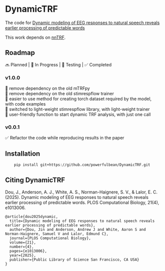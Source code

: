 # DynamicTRF

The code for [Dynamic modeling of EEG responses to natural speech reveals earlier processing of predictable words](https://doi.org/10.1101/2024.08.26.609779)

This work depends on [nnTRF](https://github.com/powerfulbean/nnTRF).


## Roadmap
 🔜 Planned | 🚧 In Progress | 🧪 Testing | ✅ Completed 

### v1.0.0
🚧 remove dependency on the old mTRFpy  
🚧 remove dependency on the old stimrespflow trainer  
🚧 easier to use method for creating torch dataset required by the model, with code examples  
🚧 switched to light-weight stimrespflow library, with light-weight trainer  
🚧 user-friendly function to start dynamic TRF analysis, with just one call

### v0.0.1
✅ Refactor the code while reproducing results in the paper


## Installation

```sh
    pip install git+https://github.com/powerfulbean/DynamicTRF.git
```


## Citing DynamicTRF
Dou, J., Anderson, A. J., White, A. S., Norman-Haignere, S. V., & Lalor, E. C. (2025). Dynamic modeling of EEG responses to natural speech reveals earlier processing of predictable words. PLOS Computational Biology, 21(4), e1013006.
```
@article{dou2025dynamic,
  title={Dynamic modeling of EEG responses to natural speech reveals earlier processing of predictable words},
  author={Dou, Jin and Anderson, Andrew J and White, Aaron S and Norman-Haignere, Samuel V and Lalor, Edmund C},
  journal={PLOS Computational Biology},
  volume={21},
  number={4},
  pages={e1013006},
  year={2025},
  publisher={Public Library of Science San Francisco, CA USA}
}
```
